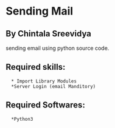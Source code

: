 # Sending Mail

## By Chintala Sreevidya

sending email using python source code.


## Required skills:
      * Import Library Modules
      *Server Login (email Manditory)

## Required Softwares:
     
      *Python3
     

